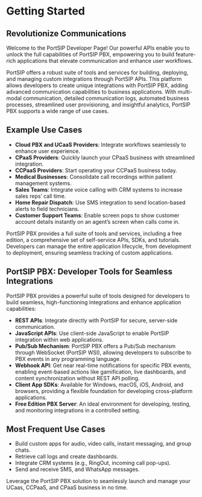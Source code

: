 # Getting Started

## Revolutionize Communications

Welcome to the PortSIP Developer Page! Our powerful APIs enable you to unlock the full capabilities of PortSIP PBX, empowering you to build feature-rich applications that elevate communication and enhance user workflows.

PortSIP offers a robust suite of tools and services for building, deploying, and managing custom integrations through PortSIP APIs. This platform allows developers to create unique integrations with PortSIP PBX, adding advanced communication capabilities to business applications. With multi-modal communication, detailed communication logs, automated business processes, streamlined user provisioning, and insightful analytics, PortSIP PBX supports a wide range of use cases.

## Example Use Cases

* **Cloud PBX and UCaaS Providers**: Integrate workflows seamlessly to enhance user experience.
* **CPaaS Providers**: Quickly launch your CPaaS business with streamlined integration.
* **CCPaaS Providers**: Start operating your CCPaaS business today.
* **Medical Businesses**: Consolidate call recordings within patient management systems.
* **Sales Teams**: Integrate voice calling with CRM systems to increase sales reps’ call time.
* **Home Repair Dispatch**: Use SMS integration to send location-based alerts to field technicians.
* **Customer Support Teams**: Enable screen pops to show customer account details instantly on an agent’s screen when calls come in.

PortSIP PBX provides a full suite of tools and services, including a free edition, a comprehensive set of self-service APIs, SDKs, and tutorials. Developers can manage the entire application lifecycle, from development to deployment, ensuring seamless tracking of custom applications.

## PortSIP PBX: Developer Tools for Seamless Integrations

PortSIP PBX provides a powerful suite of tools designed for developers to build seamless, high-functioning integrations and enhance application capabilities:

* **REST APIs**: Integrate directly with PortSIP for secure, server-side communication.
* **JavaScript APIs**: Use client-side JavaScript to enable PortSIP integration within web applications.
* **Pub/Sub Mechanism**: PortSIP PBX offers a Pub/Sub mechanism through WebSocket (PortSIP WSI), allowing developers to subscribe to PBX events in any programming language.
* **Webhook API**: Get near real-time notifications for specific PBX events, enabling event-based actions like gamification, live dashboards, and content synchronization without REST API polling.
* **Client App SDKs**: Available for Windows, macOS, iOS, Android, and browsers, providing a flexible foundation for developing cross-platform applications.
* **Free Edition PBX Server**: An ideal environment for developing, testing, and monitoring integrations in a controlled setting.

## Most Frequent Use Cases

* Build custom apps for audio, video calls, instant messaging, and group chats.
* Retrieve call logs and create dashboards.
* Integrate CRM systems (e.g., RingOut, incoming call pop-ups).
* Send and receive SMS, and WhatsApp messages.

Leverage the PortSIP PBX solution to seamlessly launch and manage your  UCaas, CCPaaS, and CPaaS business in no time.

